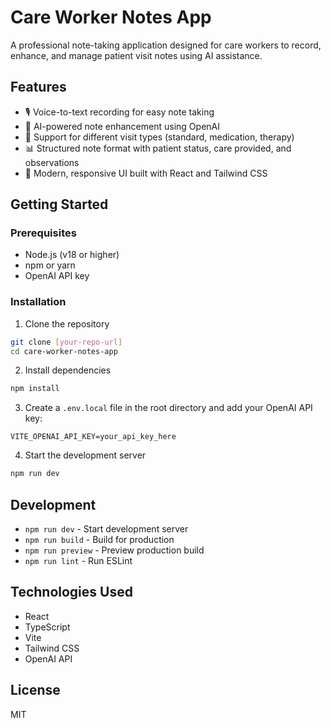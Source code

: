 # Care Worker Notes App

A professional note-taking application designed for care workers to record, enhance, and manage patient visit notes using AI assistance.

## Features

- 🎙️ Voice-to-text recording for easy note taking
- 🤖 AI-powered note enhancement using OpenAI
- 📝 Support for different visit types (standard, medication, therapy)
- 📊 Structured note format with patient status, care provided, and observations
- 📱 Modern, responsive UI built with React and Tailwind CSS

## Getting Started

### Prerequisites

- Node.js (v18 or higher)
- npm or yarn
- OpenAI API key

### Installation

1. Clone the repository
```bash
git clone [your-repo-url]
cd care-worker-notes-app
```

2. Install dependencies
```bash
npm install
```

3. Create a `.env.local` file in the root directory and add your OpenAI API key:
```
VITE_OPENAI_API_KEY=your_api_key_here
```

4. Start the development server
```bash
npm run dev
```

## Development

- `npm run dev` - Start development server
- `npm run build` - Build for production
- `npm run preview` - Preview production build
- `npm run lint` - Run ESLint

## Technologies Used

- React
- TypeScript
- Vite
- Tailwind CSS
- OpenAI API

## License

MIT
